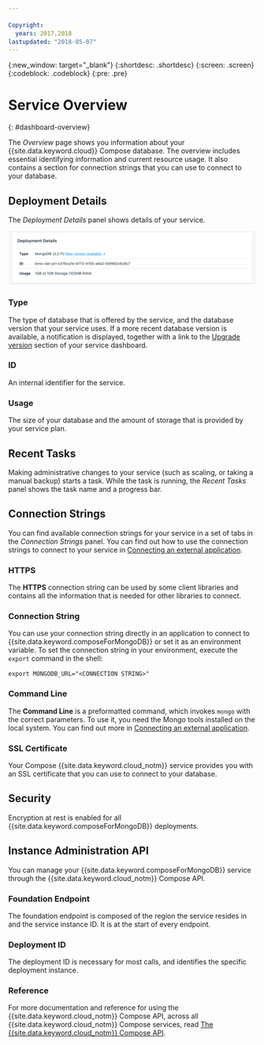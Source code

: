 ```yaml
---

Copyright:
  years: 2017,2018
lastupdated: "2018-05-07"
---
```


{:new_window: target="_blank"}
{:shortdesc: .shortdesc}
{:screen: .screen}
{:codeblock: .codeblock}
{:pre: .pre}

# Service Overview
{: #dashboard-overview}

The _Overview_ page shows you information about your {{site.data.keyword.cloud}} Compose database. The overview includes essential identifying information and current resource usage. It also contains a section for connection strings that you can use to connect to your database.

## Deployment Details

The _Deployment Details_ panel shows details of your service.

![Deployment Details](./images/mongodb-deployment-details.png "A view of the Deployment Details panel")

### Type

The type of database that is offered by the service, and the database version that your service uses. If a more recent database version is available, a notification is displayed, together with a link to the [Upgrade version](/docs/services/ComposeForMongoDB?topic=compose-for-mongodb-dashboard-settings#upgrade-version) section of your service dashboard.

### ID

An internal identifier for the service.

### Usage

The size of your database and the amount of storage that is provided by your service plan.

## Recent Tasks

Making administrative changes to your service (such as scaling, or taking a manual backup) starts a task. While the task is running, the _Recent Tasks_ panel shows the task name and a progress bar.

## Connection Strings

You can find available connection strings for your service in a set of tabs in the _Connection Strings_ panel. You can find out how to use the connection strings to connect to your service in [Connecting an external application](/docs/services/ComposeForMongoDB?topic=compose-for-mongodb-external-app).

### HTTPS

The **HTTPS** connection string can be used by some client libraries and contains all the information that is needed for other libraries to connect.

### Connection String

You can use your connection string directly in an application to connect to {{site.data.keyword.composeForMongoDB}} or set it as an environment variable. To set the connection string in your environment, execute the `export` command in the shell:

```
export MONGODB_URL="<CONNECTION STRING>"
```

### Command Line

The **Command Line** is a preformatted command, which invokes `mongo` with the correct parameters. To use it, you need the Mongo tools installed on the local system. You can find out more in [Connecting an external application](/docs/services/ComposeForMongoDB?topic=compose-for-mongodb-external-app).

### SSL Certificate

Your Compose {{site.data.keyword.cloud_notm}} service provides you with an SSL certificate that you can use to connect to your database.

## Security 

Encryption at rest is enabled for all {{site.data.keyword.composeForMongoDB}} deployments.

## Instance Administration API

You can manage your {{site.data.keyword.composeForMongoDB}} service through the {{site.data.keyword.cloud_notm}} Compose API.

### Foundation Endpoint

The foundation endpoint is composed of the region the service resides in and the service instance ID. It is at the start of every endpoint.

### Deployment ID

The deployment ID is necessary for most calls, and identifies the specific deployment instance.

### Reference

For more documentation and reference for using the {{site.data.keyword.cloud_notm}} Compose API, across all {{site.data.keyword.cloud_notm}} Compose services, read [The {{site.data.keyword.cloud_notm}} Compose API](https://www.compose.com/articles/the-ibm-cloud-compose-api/).

